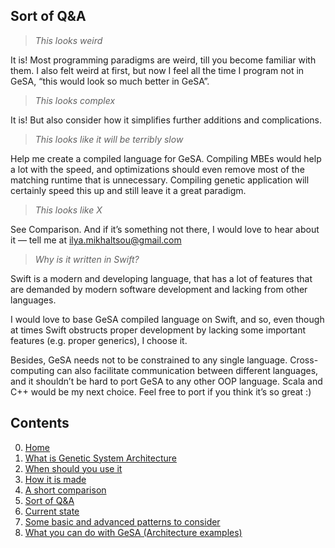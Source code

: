 
## Sort of Q&A 

> *This looks weird*

It is! Most programming paradigms are weird, till you become familiar with
them. I also felt weird at first, but now I feel all the time I program not in
GeSA, “this would look so much better in GeSA”.

> *This looks complex*

It is! But also consider how it simplifies further additions and complications.

> *This looks like it will be terribly slow*

Help me create a compiled language for GeSA. Compiling MBEs would help a lot
with the speed, and optimizations should even remove most of the matching
runtime that is unnecessary. Compiling genetic application will certainly speed
this up and still leave it a great paradigm.

> *This looks like X*

See Comparison. And if it’s something not there, I would love to hear about it
— tell me at [ilya.mikhaltsou@gmail.com](mailto:ilya.mikhaltsou@gmail.com)

> *Why is it written in Swift?*

Swift is a modern and developing language, that has a lot of features that are
demanded by modern software development and lacking from other languages.

I would love to base GeSA compiled language on Swift, and so, even though at
times Swift obstructs proper development by lacking some important features
(e.g. proper generics), I choose it.

Besides, GeSA needs not to be constrained to any single language.
Cross-computing can also facilitate communication between different languages,
and it shouldn’t be hard to port GeSA to any other OOP language. Scala and C++
would be my next choice. Feel free to port if you think it’s so great :)

## Contents

0. [Home](/README.md)
1. [What is Genetic System Architecture](/docs/GeSA%20Introduction.md)
2. [When should you use it](/docs/GeSA%20Usage.md)
3. [How it is made](/docs/GeSA%20Structure.md)
4. [A short comparison](/docs/GeSA%20Comparison.md)
5. [Sort of Q&A](/docs/GeSA%20QnA.md)
6. [Current state](/docs/GeSA%20State.md)
7. [Some basic and advanced patterns to consider](/docs/GeSA%20Patterns.md)
8. [What you can do with GeSA (Architecture examples)](/docs/GeSA%20Examples.md)

